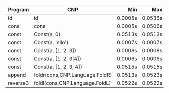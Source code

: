 Program | CNP | Min | Max
--- | --- | ---: | ---:
id | id | 0.0005s | 0.0536s
cons | cons | 0.0005s | 0.0506s
const | Const(a, 0) | 0.0513s | 0.0513s
const | Const(a, 'ello') | 0.0007s | 0.0007s
const | Const(a, [1, 2, 3]) | 0.0008s | 0.0008s
const | Const(a, [1, 2, 3\|4]) | 0.0006s | 0.0006s
const | Const(a, [1, 2, 3, 4]) | 0.0515s | 0.0515s
append | foldr(cons,CNP.Language.FoldR) | 0.0513s | 0.0523s
reverse3 | foldl(cons,CNP.Language.FoldL) | 0.0522s | 0.0522s
